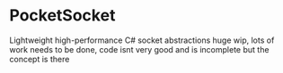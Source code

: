 # PocketSocket
Lightweight high-performance C# socket abstractions
huge wip, lots of work needs to be done, code isnt very good and is incomplete but the concept is there
